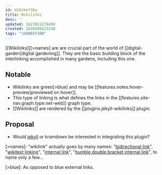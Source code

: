 ```yaml
---
id: d1634ef36a
title: Wikilinks
desc: ''
updated: 1623851278498
created: 1620408415248
tags: "\U0001F38B"
---
```


\[\[Wikilinks]][>names] are are crucial part of the world of [[digital-garden|digital gardening]]. They are the basic building block of the interlinking accomplished in many gardens, including this one.

## Notable

- Wikilinks are green[>blue] and may be [[features.notes.hover-preview|previewed on hover]].
- This type of linking is what defines the links in the [[features.site-nav.graph.type.net-web]] graph type.
- \[\[Wikilinks]] are rendered by the [[plugins.jekyll-wikilinks]] plugin.

## Proposal

- Would [jekyll](https://talk.jekyllrb.com/t/introducing-jekyll-wikilinks/6013) or kramdown be interested in integrating this plugin?

[>names]: "wikilink" actually goes by many names: "[bidirectional link](https://www.roamtips.com/home/what-are-bi-directional-links-and-tags-in-roam-research#:~:text=Bi%2Ddirectional%20links%20are%20created,K%20(Ctrl%2DK).)", "[wikitext linking](https://tiddlywiki.com/#Linking%20in%20WikiText)", "[internal link](https://help.obsidian.md/How+to/Internal+link)", "[humble double bracket internal link](https://web.archive.org/web/20200128113356/http://takingnotenow.blogspot.com/2018/12/it-needs-wiki-like-superpower.html)", to name only a few...

[>blue]: As opposed to blue external links.

